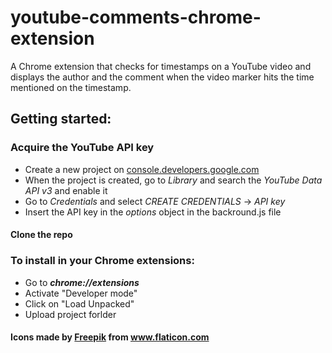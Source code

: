 # youtube-comments-chrome-extension

A Chrome extension that checks for timestamps on a YouTube video and displays the author and the comment when the video marker hits the time mentioned on the timestamp.

## Getting started:

### Acquire the YouTube API key
* Create a new project on [console.developers.google.com](https://console.developers.google.com)
* When the project is created, go to *Library* and search the *YouTube Data API v3* and enable it
* Go to *Credentials* and select *CREATE CREDENTIALS* → *API key*
* Insert the API key in the *options* object in the backround.js file

#### Clone the repo

### To install in your Chrome extensions:
* Go to ***chrome://extensions***
* Activate "Developer mode"
* Click on "Load Unpacked"
* Upload project forlder



 #### Icons made by [Freepik](http://www.freepik.com/) from www.flaticon.com
